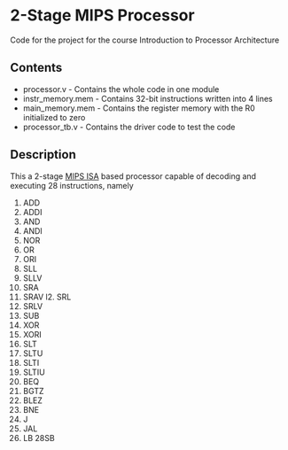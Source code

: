 # 2-Stage MIPS Processor
Code for the project for the course Introduction to Processor Architecture

## Contents
* processor.v - Contains the whole code in one module
* instr_memory.mem - Contains 32-bit instructions written into 4 lines
* main_memory.mem - Contains the register memory with the R0 initialized to zero
* processor_tb.v - Contains the driver code to test the code

## Description
This a 2-stage [MIPS ISA](https://s3-eu-west-1.amazonaws.com/downloads-mips/documents/MD00086-2B-MIPS32BIS-AFP-6.06.pdf) based processor capable of decoding and executing 28 instructions, namely
1. ADD
2. ADDI
3. AND
4. ANDI
5. NOR
6. OR
7. ORI
8. SLL
9. SLLV
10. SRA
11. SRAV
l2. SRL
13. SRLV
14. SUB
15. XOR
16. XORI
17. SLT
18. SLTU
19. SLTI
20. SLTIU
21. BEQ
22. BGTZ
23. BLEZ
24. BNE
25. J
26. JAL
27. LB
28SB
